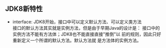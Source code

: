 ## JDK8新特性
 * interface: JDK8开始，接口中可以定义默认方法、可以定义类方法  
 接口的默认方法其实就是实例方法，但是由于早期Java的设计是：
 接口中的实例方法不能有方法体；JDK8也不能直接直接"推倒"以
 前的规则，因此只好重新定义一个所谓的默认方法。默认方法就
 是方法体的实例方法。